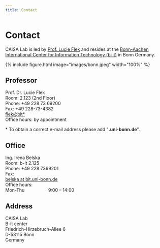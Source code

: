 ```yaml
---
title: Contact
---
```


# <i class="fas fa-envelope"></i>Contact

CAISA Lab is led by [Prof. Lucie Flek](https://lucieflek.github.io/) and resides at the [Bonn-Aachen International Center for Information Technology (b-it)](https://www.b-it-center.de) in Bonn Germany. 

{% include figure.html image="images/bonn.jpeg" width="100%" %}

## Professor

Prof. Dr. Lucie Flek
<br>
Room: 2.123 (2nd Floor)
<br>
Phone: +49 228 73 69200
<br>
Fax: +49 228-73-4382
<br>
[flek@bit*](mailto:flek@bit)
<br>
Office hours: by appointment

&#8291;* To obtain a correct e-mail address please add "**.uni-bonn.de**".

## Office

Ing. Irena Belska
<br>
Room: b-it 2.125
<br>
Phone: +49 228 7369201
<br>
Fax:
<br>
[belska at bit.uni-bonn.de](mailto:belska@bit.uni-bonn.de)
<br>
Office hours:
<br>
Mon-Thu &nbsp; &nbsp; &nbsp; &nbsp; &nbsp; &nbsp; &nbsp; &nbsp; &nbsp; 9:00 – 14:00
<br>

## Address

CAISA Lab
<br>
B-it center
<br>
Friedrich-Hirzebruch-Allee 6
<br>
D-53115 Bonn
<br>
Germany
